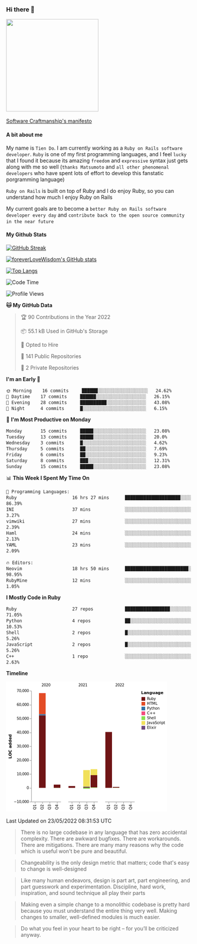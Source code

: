 ### Hi there 👋

<!--
**foreverLoveWisdom/foreverLoveWisdom** is a ✨ _special_ ✨ repository because its `README.md` (this file) appears on your GitHub profile.

Here are some ideas to get you started:

- 🔭 I’m currently working on ...
- 🌱 I’m currently learning ...
- 👯 I’m looking to collaborate on ...
- 🤔 I’m looking for help with ...
- 💬 Ask me about ...
- 📫 How to reach me: ...
- 😄 Pronouns: ...
- ⚡ Fun fact: ...
-->

<img src="https://codecondo.com/wp-content/uploads/2017/09/railslogo.png" width="250" height="250">

[Software Craftmanship's manifesto](http://manifesto.softwarecraftsmanship.org/)

#### A bit about me
My name is `Tien Do`. I am currently working as a `Ruby on Rails software developer`. `Ruby` is one of my first programming languages, and I feel `lucky` that I found it because its amazing `freedom` and `expressive` syntax just gets along with me so well (`thanks Matsumoto` and `all other phenomenal developers` who have spent lots of effort to develop this fanstatic porgramming language)

`Ruby on Rails` is built on top of Ruby and I do enjoy Ruby, so you can understand how much I enjoy Ruby on Rails

My current goals are to become a `better Ruby on Rails software developer every day` and `contribute back to the open source community in the near future`

#### My Github Stats

[![GitHub Streak](https://github-readme-streak-stats.herokuapp.com/?user=foreverLoveWisdom&theme=dracula)](https://git.io/streak-stats)
&nbsp;
&nbsp;

[![foreverLoveWisdom's GitHub stats](https://github-readme-stats.vercel.app/api?username=foreverLoveWisdom&show_icons=true&theme=react&count_private=true)](https://github.com/anuraghazra/github-readme-stats)

[![Top Langs](https://github-readme-stats.vercel.app/api/top-langs/?username=foreverLoveWisdom&show_icons=true&theme=vue-dark)](https://github.com/anuraghazra/github-readme-stats)

<!--START_SECTION:waka-->
![Code Time](http://img.shields.io/badge/Code%20Time-1%2C056%20hrs%205%20mins-blue)

![Profile Views](http://img.shields.io/badge/Profile%20Views-0-blue)

**🐱 My GitHub Data** 

> 🏆 90 Contributions in the Year 2022
 > 
> 📦 55.1 kB Used in GitHub's Storage 
 > 
> 💼 Opted to Hire
 > 
> 📜 141 Public Repositories 
 > 
> 🔑 2 Private Repositories  
 > 
**I'm an Early 🐤** 

```text
🌞 Morning    16 commits     ██████░░░░░░░░░░░░░░░░░░░   24.62% 
🌆 Daytime    17 commits     ██████░░░░░░░░░░░░░░░░░░░   26.15% 
🌃 Evening    28 commits     ██████████░░░░░░░░░░░░░░░   43.08% 
🌙 Night      4 commits      █░░░░░░░░░░░░░░░░░░░░░░░░   6.15%

```
📅 **I'm Most Productive on Monday** 

```text
Monday       15 commits     █████░░░░░░░░░░░░░░░░░░░░   23.08% 
Tuesday      13 commits     █████░░░░░░░░░░░░░░░░░░░░   20.0% 
Wednesday    3 commits      █░░░░░░░░░░░░░░░░░░░░░░░░   4.62% 
Thursday     5 commits      ██░░░░░░░░░░░░░░░░░░░░░░░   7.69% 
Friday       6 commits      ██░░░░░░░░░░░░░░░░░░░░░░░   9.23% 
Saturday     8 commits      ███░░░░░░░░░░░░░░░░░░░░░░   12.31% 
Sunday       15 commits     █████░░░░░░░░░░░░░░░░░░░░   23.08%

```


📊 **This Week I Spent My Time On** 

```text
💬 Programming Languages: 
Ruby                     16 hrs 27 mins      █████████████████████░░░░   86.39% 
INI                      37 mins             ░░░░░░░░░░░░░░░░░░░░░░░░░   3.27% 
vimwiki                  27 mins             ░░░░░░░░░░░░░░░░░░░░░░░░░   2.39% 
Haml                     24 mins             ░░░░░░░░░░░░░░░░░░░░░░░░░   2.13% 
YAML                     23 mins             ░░░░░░░░░░░░░░░░░░░░░░░░░   2.09%

🔥 Editors: 
Neovim                   18 hrs 50 mins      ████████████████████████░   98.95% 
RubyMine                 12 mins             ░░░░░░░░░░░░░░░░░░░░░░░░░   1.05%

```

**I Mostly Code in Ruby** 

```text
Ruby                     27 repos            █████████████████░░░░░░░░   71.05% 
Python                   4 repos             ██░░░░░░░░░░░░░░░░░░░░░░░   10.53% 
Shell                    2 repos             █░░░░░░░░░░░░░░░░░░░░░░░░   5.26% 
JavaScript               2 repos             █░░░░░░░░░░░░░░░░░░░░░░░░   5.26% 
C++                      1 repo              ░░░░░░░░░░░░░░░░░░░░░░░░░   2.63%

```


**Timeline**

![Chart not found](https://raw.githubusercontent.com/foreverLoveWisdom/foreverLoveWisdom/main/charts/bar_graph.png) 


 Last Updated on 23/05/2022 08:31:53 UTC
<!--END_SECTION:waka-->


> There is no large codebase in any language that has zero accidental complexity. There are awkward bugfixes. There are workarounds. There are mitigations.
> There are many many reasons why the code which is useful won't be pure and beautiful.

> Changeability is the only design metric that matters; code that's easy to change is well-designed

> Like many human endeavors, design is part art, part engineering, and part guesswork and experimentation. Discipline, hard work, inspiration, and sound technique all play their parts

> Mak­ing even a sim­ple change to a mono­lith­ic code­base is pret­ty hard because you must under­stand the entire thing very well. Mak­ing changes to small­er, well-defined mod­ules is much easier.
 
 > Do what you feel in your heart to be right – for you’ll be criticized anyway.
